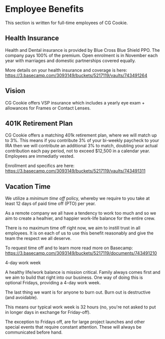 # Employee Benefits

This section is written for full-time employees of CG Cookie. 

## Health Insurance

Health and Dental insurance is provided by Blue Cross Blue Shield PPO. The company pays 100% of the premium. Open enrolment is in November each year with marriages and domestic partnerships covered equally. 

More details on your health insurance and coverage is here: https://3.basecamp.com/3093149/buckets/5217119/vaults/743491264

## Vision
CG Cookie offers VSP insurance which includes a yearly eye exam + allowances for Frames or Contact Lenses. 

## 401K Retirement Plan

CG Cookie offers a matching 401k retirement plan, where we will match up to 3%. This means if you contribute 3% of your bi-weekly paycheck to your IRA then we will contribute an additional 3% to match, doubling your actual contribution each pay period, not to exceed $12,500 in a calendar year. Employees are immediatly vested.  

Enrollment and specifics are here: https://3.basecamp.com/3093149/buckets/5217119/vaults/743491311

## Vacation Time

We utilize a *minimum time off* policy, whereby we require to you take at least 12 days of paid time off (PTO) per year.

As a remote company we all have a tendency to work too much and so we aim to create a healhier, and happier work-life balance for the entire crew. 

There is no maximum time off right now, we aim to instill trust in all employees. It is on each of us to use this benefit reasonably and give the team the respect we all deserve. 

To request time off and to learn more read more on Basecamp: https://3.basecamp.com/3093149/buckets/5217119/documents/743491210

4-day work week

A healthy life/work balance is mission critical. Family always comes first and we aim to build that right into our business. One way of doing this is optional Fridays, providing a 4-day work week.

The last thing we want is for anyone to burn out. Burn out is destructive (and avoidable).

This means our typical work week is 32 hours (no, you're not asked to put in longer days in exchange for Friday-off).

The exception to Fridays off, are for large project launches and other special events that require constant attention. These will always be communicated before hand.
